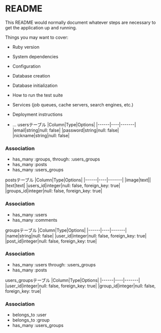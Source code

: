 # README

This README would normally document whatever steps are necessary to get the
application up and running.

Things you may want to cover:

* Ruby version

* System dependencies

* Configuration

* Database creation

* Database initialization

* How to run the test suite

* Services (job queues, cache servers, search engines, etc.)

* Deployment instructions

* ...
usersテーブル
|Column|Type|Options|
|------|----|-------|
|email|string|null: false|
|password|string|null: false|
|nickname|string|null: false|
### Association
- has_many :groups, through: :users_groups
- has_many :posts
- has_many :users_groups

 postsテーブル
|Column|Type|Options|
|------|----|-------|
|image|text||
|text|text|
|users_id|integer|null: false, foreign_key: true|
|groups_id|integer|null: false, foreign_key: true|

### Association
- has_many :users
- has_many :comments

 groupsテーブル
|Column|Type|Options|
|------|----|-------|
|name|string|null: false|
|user_id|integer|null: false, foreign_key: true|
|post_id|integer|null: false, foreign_key: true|
### Association
- has_many :users through: :users_groups
- has_many :posts

users_groupsテーブル
|Column|Type|Options|
|------|----|-------|
|user_id|integer|null: false, foreign_key: true|
|group_id|integer|null: false, foreign_key: true|
### Association
- belongs_to :user
- belongs_to :group
- has_many :users_groups

